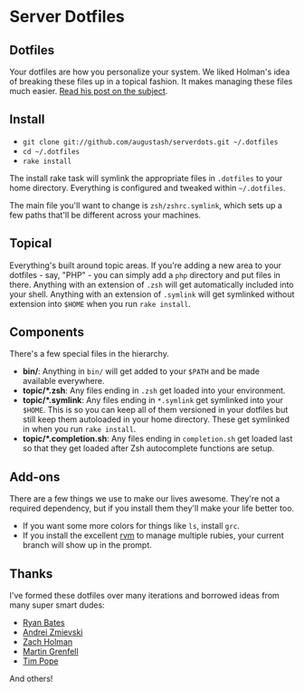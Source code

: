 # Server Dotfiles

## Dotfiles

Your dotfiles are how you personalize your system. We liked Holman's idea of 
breaking these files up in a topical fashion. It makes managing these files 
much easier. [Read his post on the subject](http://zachholman.com/2010/08/dotfiles-are-meant-to-be-forked/).

## Install

- `git clone git://github.com/augustash/serverdots.git ~/.dotfiles`
- `cd ~/.dotfiles`
- `rake install`

The install rake task will symlink the appropriate files in `.dotfiles` to 
your home directory. Everything is configured and tweaked within `~/.dotfiles`.

The main file you'll want to change is `zsh/zshrc.symlink`, which sets up a few 
paths that'll be different across your machines.

## Topical

Everything's built around topic areas. If you're adding a new area to your 
dotfiles - say, "PHP" - you can simply add a `php` directory and put files in 
there. Anything with an extension of `.zsh` will get automatically included 
into your shell. Anything with an extension of `.symlink` will get symlinked 
without extension into `$HOME` when you run `rake install`.

## Components

There's a few special files in the hierarchy.

- **bin/**: Anything in `bin/` will get added to your `$PATH` and be made 
  available everywhere.
- **topic/\*.zsh**: Any files ending in `.zsh` get loaded into your
  environment.
- **topic/\*.symlink**: Any files ending in `*.symlink` get symlinked into
  your `$HOME`. This is so you can keep all of them versioned in your dotfiles
  but still keep them autoloaded in your home directory. These get symlinked 
  in when you run `rake install`.
- **topic/\*.completion.sh**: Any files ending in `completion.sh` get loaded
  last so that they get loaded after Zsh autocomplete functions are setup.

## Add-ons

There are a few things we use to make our lives awesome. They're not a required
dependency, but if you install them they'll make your life better too.

- If you want some more colors for things like `ls`, install `grc`.
- If you install the excellent [rvm](http://beginrescueend.com) to manage
  multiple rubies, your current branch will show up in the prompt.

## Thanks

I've formed these dotfiles over many iterations and borrowed ideas from many 
super smart dudes:

* [Ryan Bates](https://github.com/ryanb)
* [Andrei Zmievski](https://github.com/andreiz)
* [Zach Holman](https://github.com/holman)
* [Martin Grenfell](https://github.com/scrooloose)
* [Tim Pope](https://github.com/tpope)

And others!
